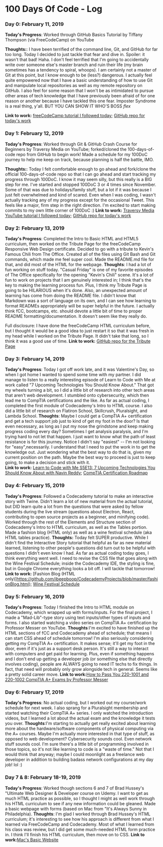 # 100 Days Of Code - Log

### Day 0: February 11, 2019
**Today's Progress**: Worked through GitHub Basics Tutorial by Tiffany Thompson (via FreeCodeCamp) on YouTube

**Thoughts:**: I have been terrified of the command line, Git, and GitHub for far too long. Today I decided to just tackle that fear and dive in. Spoiler: it wasn't that bad! Haha. I don't feel terrified that I'm going to accidentally write over someone else's master branch and ruin their life (my brain sometimes has a tendency to spiral, whoops). I am certainly not a master of Git at this point, but I know enough to be (less?) dangerous. I actually feel quite empowered now that I have a basic understanding of how to use Git and manipulate local repositories as well as my remote repository on GitHub. I also feel for some reason that I won't be as intimidated to pursue other areas of tech knowledge that I have previously been afraid of for one reason or another because I have tackled this one fear. Imposter Syndrome is a real thing, y'all. BUT YOU CAN SHOW IT WHO'S BOSS *flex*

**Link to work:** [freeCodeCamp tutorial I followed today](https://www.youtube.com/watch?v=x0EYpi38Yp);
[GitHub repo for today's work](https://github.com/ibeepboop/testing123)

### Day 1: February 12, 2019
**Today's Progress**: Worked through Git & GitHub Crash Course for Beginners by Traversy Media on YouTube; forked/cloned the 100-days-of-code repo from GitHub to begin work! Made a schedule for my 100DoC journey to help me keep on track, because planning is half the battle, IMO.

**Thoughts:**: Today I felt comfortable enough to go ahead and fork/clone the official 100-days-of-code repo so that I can go ahead and start tracking my progress through 100DoC. I know it may seem silly, but this really is a BIG step for me. I've started and stopped 100DoC 3 or 4 times since November. Some of that was due to holidays/family stuff, but a lot if it was because I just felt overwhelmed and kind of scared. Even when I was coding, I wasn't actually tracking any of my progress except for the occasional Tweet. This feels like a major, firm step in the right direction. I'm excited to start making commits to my own little corner of 100DoC :)
**Link to work:** [Traversy Media YouTube tutorial I followed today](https://www.youtube.com/watch?v=SWYqp7iY_Tc);
[GitHub repo for today's work](https://github.com/ibeepboop/myAppSample)

### Day 2: February 13, 2019
**Today's Progress**: Completed the Intro to Basic HTML and HTML5 curriculum, then worked on the Tribute Page for the freeCodeCamp Responsive Web Design certificate. Decided to go with a tribute to Kevin's Famous Chili from The Office. Created all of the files using Git Bash and Git commands, which made me feel super cool. Made the README.md file for that, and did most of the HTML for the webpage. 
**Thoughts**: I had a lot of fun working on stuff today. "Casual Friday" is one of my favorite episodes of The Office specifically for the opening "Kevin's Chili" scene. It's a lot of fun to work on projects that I am genuinely interested in; I think that's the key to making the learning process fun. Plus, I think my Tribute Page is going to be HILARIOUS when it's done. Also, an unexpected amount of learning has come from doing the README file. I didn't know that Markdown was a sort of language on its own, and I can see how learning to format READMEs appropriately will be super helpful in the future. I actually think fCC, bootcamps, etc. should devote a little bit of time to proper README formatting/documentation. It doesn't seem like they really do.

 Full disclosure: I have done the freeCodeCamp HTML curriculum before, but I thought it would be a good idea to just restart it so that it was fresh in my head while I worked on the Tribute Page. It didn't take that long, so I think it was a good use of time.
**Link to work:** [GitHub repo for the Tribute Page](https://github.com/ibeepboop/freeCodeCamp-Tribute-Page)

### Day 3: February 14, 2019
**Today's Progress**: Today I got off work late, and it was Valentine's Day, so when I got home I wanted to spend some time with my partner. I did manage to listen to a really interesting episode of Learn to Code with Me at work called "7 Upcoming Technologies You Should Know About." That got my wheels turning a bit, so I did a little bit of research into other tech areas that aren't web development. I stumbled onto cybersecurity, which then lead me to CompTIA certifications and the like. As far as actual coding, I completed the first module of Codecademy's Intro to HTML course. I also did a little bit of research on Flatiron School, Skillcrush, Pluralsight, and Lambda School.
**Thoughts**: Maybe I could get a CompTIA A+ certification and get a tech support job just to kind of get my foot in the door? Is that even necessary, as long as I put my nose the grindstone and keep making progress coding every day? Sometimes I get analysis paralysis, and I'm trying hard to not let that happen. I just want to know what the path of least resistance is for this journey. Notice I didn't say "easiest" -- I'm not looking for "easy",necessarily. I understand that I need to put the work in to get the knowledge out. Just wondering what the best way to do that is, given my current position on the path. Maybe the best way to proceed is just to keep going, to make a decision and stick with it.  
**Link to work:** [Learn to Code with Me S5E13: 7 Upcoming Technologies You Should Know About with Navin Reddy](https://learntocodewith.me/podcast/emerging-technologies/); [CompTIA Certification Roadmap](https://certification.comptia.org/docs/default-source/downloadablefiles/it-certification-roadmap.pdf)

### Day 4: February 15, 2019
**Today's Progress**: Followed a Codecademy tutorial to make an interactive story with Twine. Didn't learn a lot of new material from the actual tutorial, but DID learn quite a lot from the questions that were asked by fellow students during the live stream (questions about Electron, React, contributing to open source projects as a beginner, and minifying code). Worked through the rest of the Elements and Structure section of Codecademy's Intro to HTML curriculum, as well as the Tables portion. Made a fashion blog (HTML only) as well as a wine festival schedule (aka HTML tables practice).
**Thoughts:** Today felt SUPER productive. While I didn't find the Interactive Story tutorial that helpful as far as new material learned, listening to other people's questions did turn out to be helpful with questions I didn't even know I had. As far as actual coding today goes, I think everything went well. I need to revise the CSS file that goes along with the Wine Festival Schedule; inside the Codecademy IDE, the styling is fine, but in Google Chrome everything looks a bit off. I will tackle that tomorrow!
**Link to work:** [Fashion Blog (HTML only)]https://github.com/ibeepboop/CodecademyProjects/blob/master/fashionBlog.html); [Wine Festival Schedule](https://github.com/ibeepboop/CodecademyProjects/tree/master/wineFestivalTable)

### Day 5: February 16, 2019
**Today's Progress**: Today I finished the Intro to HTML module on Codecademy, which wrapped up with forms/inputs. For the final project, I made a "Mad-Lib"-type story using text inputs/other types of inputs and forms. I also started watching a video series on CompTIA A+ certification by Professor Messer on YouTube.
**Thoughts**:I'm excited to have finished up the HTML sections of fCC and Codecademy ahead of schedule; that means I can start CSS ahead of schedule tomorrow! I'm also seriously considering getting my CompTIA A+ certification. It makes sense; it'll get my foot in the door, even if it's just as a support desk person. It's still a way to interact with computers and get paid for learning. Plus, even if something happens and I don't end up getting a developer job (or something else that directly involves coding), people are ALWAYS going to need IT techs to fix things. In fact, that need will probably only grow alongside tech in general. Seems like a pretty solid career move.
**Link to work:**[How to Pass You 220-1001 and 220-1002 CompTIA A+ Exams by Professor Messer](https://www.youtube.com/watch?v=OS9MJjNK6gA)

### Day 6: February 17, 2019
**Today's Progress**: No actual coding, but I worked out my course/work schedule for next week. I also sprang for a Pluralsight membership and started watching their CompTIA A+ series. I only watched the introduction videos, but I learned a lot about the actual exam and the knowledge it tests you over.
**Thoughts**:I'm starting to actually get really excited about learning more about the hardware/software components of physical computing via the A+ courses. Maybe I'm actually more interested in that type of stuff, as opposed to web development? Cybersecurity sounds cool. Even network stuff sounds cool. I'm sure there's a little bit of programming involved in those topics, so it's not like learning to code is a "waste of time." Not that I would think that anyway; maybe I could moonlight as a freelance web developer in addition to building badass network configurations at my day job! lol :)


### Day 7 & 8: February 18-19, 2019
**Today's Progress**: Worked though sections 6 and 7 of Brad Hussey's "Ultimate Web Designer & Developer course on Udemy. I want to get as much HTML practice as possible, so I thought I might as well work through his HTML curriculum to see if any new information could be gleaned. Made a basic webpage with forms (based on Mac from "It's Always Sunny in Philadelphia).
**Thoughts**: I'm glad I worked through Brad Hussey's HTML curriculum; it's interesting to see how his approach is different from what I learned via FreeCodeCamp and Codecademy. Most of what I learned from his class was review, but I did get some much-needed HTML form practice in. I think I'll finish his HTML curriculum, then move on to CSS.
**Link to work:**[Mac's Basic Website](https://github.com/ibeepboop/UltimateWebDeveloperCourse/blob/master/HTML/html_project.html)